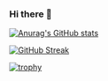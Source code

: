 ### Hi there 👋


[![Anurag's GitHub stats](https://github-readme-stats.vercel.app/api?username=soulcode36)](https://github.com/anuraghazra/github-readme-stats)


[![GitHub Streak](https://streak-stats.demolab.com/?user=soulcode36&theme=radical)](https://git.io/streak-stats)

[![trophy](https://github-profile-trophy.vercel.app/?username=soulcode36&theme=onedark&column=3&margin-w=5&margin-h=15)](https://github.com/ryo-ma/github-profile-trophy)

<!--
**soulcode36/soulcode36** is a ✨ _special_ ✨ repository because its `README.md` (this file) appears on your GitHub profile.

Here are some ideas to get you started:

- 🔭 I’m currently working on ...
- 🌱 I’m currently learning ...
- 👯 I’m looking to collaborate on ...
- 🤔 I’m looking for help with ...
- 💬 Ask me about ...
- 📫 How to reach me: ...
- 😄 Pronouns: ...
- ⚡ Fun fact: ...
-->
